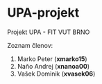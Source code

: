 # UPA-projekt
Projekt UPA - FIT VUT BRNO

Zoznam členov:

1.	Marko Peter (**xmarko15**)
2.	Naňo Andrej (**xnanoa00**)
3.	Vašek Dominik	(**xvasek06**)

